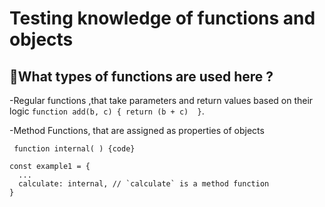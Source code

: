 # Testing knowledge of functions and objects

## 🤔What types of functions are used here ?

-Regular functions ,that take parameters and return values based on their logic ```function add(b, c) {
  return (b + c)  }```.

-Method Functions, that are assigned as properties of objects 
```
 function internal( ) {code}

const example1 = {
  ...
  calculate: internal, // `calculate` is a method function
}